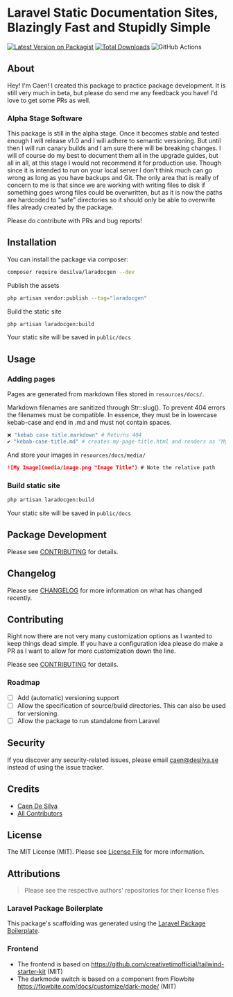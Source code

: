# Laravel Static Documentation Sites, Blazingly Fast and Stupidly Simple

<!-- \BMSTX BUILDMETA -->
[![Latest Version on Packagist](https://img.shields.io/packagist/v/desilva/laradocgen.svg?style=flat-square)](https://packagist.org/packages/desilva/laradocgen)
[![Total Downloads](https://img.shields.io/packagist/dt/desilva/laradocgen.svg?style=flat-square)](https://packagist.org/packages/desilva/laradocgen)
![GitHub Actions](https://github.com/desilva/laradocgen/actions/workflows/main.yml/badge.svg)
<!--  BUILDMETA \BMETX -->

## About

Hey! I'm Caen! I created this package to practice package development. It is still very much in beta, but please do send me any feedback you have! I'd love to get some PRs as well.

### Alpha Stage Software
This package is still in the alpha stage. Once it becomes stable and tested enough I will release v1.0 and I will adhere to semantic versioning. But until then I will run canary builds and I am sure there will be breaking changes. I will of course do my best to document them all in the upgrade guides, but all in all, at this stage I would not recommend it for production use. Though since it is intended to run on your local server I don't think much can go wrong as long as you have backups and Git. The only area that is really of concern to me is that since we are working with writing files to disk if something goes wrong files could be overwritten, but as it is now the paths are hardcoded to "safe" directories so it should only be able to overwrite files already created by the package.

Please do contribute with PRs and bug reports!

## Installation

You can install the package via composer:
```bash
composer require desilva/laradocgen --dev
```

Publish the assets
```bash
php artisan vendor:publish --tag="laradocgen"
```

Build the static site
```bash
php artisan laradocgen:build
```
Your static site will be saved in `public/docs`

## Usage

### Adding pages
Pages are generated from markdown files stored in `resources/docs/`.

Markdown filenames are sanitized through Str::slug(). To prevent 404 errors the filenames must be compatible. In essence, they must be in lowercase kebab-case and end in .md and must not contain spaces.
```bash
❌ "kebab case title.markdown" # Returns 404
✔️ "kebab-case-title.md" # creates my-page-title.html and renders as "My Page Title" in the frontend
```

And store your images in `resources/docs/media/`
```markdown
![My Image](media/image.png "Image Title") # Note the relative path
```

### Build static site
```bash
php artisan laradocgen:build
```
Your static site will be saved in `public/docs`

## Package Development

Please see [CONTRIBUTING](CONTRIBUTING.md) for details.

## Changelog

Please see [CHANGELOG](CHANGELOG.md) for more information on what has changed recently.

## Contributing

Right now there are not very many customization options as I wanted to keep things dead simple. If you have a configuration idea please do make a PR as I want to allow for more customization down the line.

Please see [CONTRIBUTING](CONTRIBUTING.md) for details.

### Roadmap
- [ ] Add (automatic) versioning support
- [ ] Allow the specification of source/build directories. This can also be used for versioning.
- [ ] Allow the package to run standalone from Laravel

## Security

If you discover any security-related issues, please email caen@desilva.se instead of using the issue tracker.

## Credits

-   [Caen De Silva](https://github.com/desilva)
-   [All Contributors](../../contributors)

## License

The MIT License (MIT). Please see [License File](LICENSE.md) for more information.

## Attributions
> Please see the respective authors' repositories for their license files

### Laravel Package Boilerplate

This package's scaffolding was generated using the [Laravel Package Boilerplate](https://laravelpackageboilerplate.com).

### Frontend

- The frontend is based on https://github.com/creativetimofficial/tailwind-starter-kit (MIT)
- The darkmode switch is based on a component from Flowbite https://flowbite.com/docs/customize/dark-mode/ (MIT)